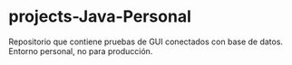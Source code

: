 # projects-Java-Personal
Repositorio que contiene pruebas de GUI conectados con base de datos. Entorno personal, no para producción.
